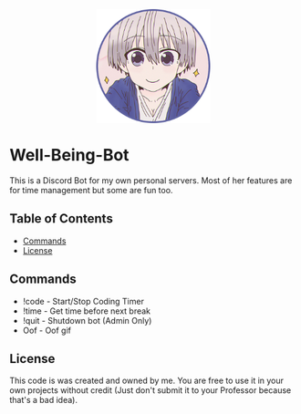 <p align="center">
<img align="center" width="200" height="200" src="https://github.com/Geoffery10/Well-being-Bot-2/blob/main/img/Well-being%20Bot_03.png?raw=true">
</p>

# Well-Being-Bot
This is a Discord Bot for my own personal servers. Most of her features are for time management but some are fun too.

## Table of Contents
* [Commands](#license)
* [License](#license)

## Commands
* !code - Start/Stop Coding Timer
* !time - Get time before next break
* !quit - Shutdown bot (Admin Only) 
* Oof - Oof gif
 
## License
This code is was created and owned by me. You are free to use it in your own projects without credit (Just don't submit it to your Professor because that's a bad idea).
 
